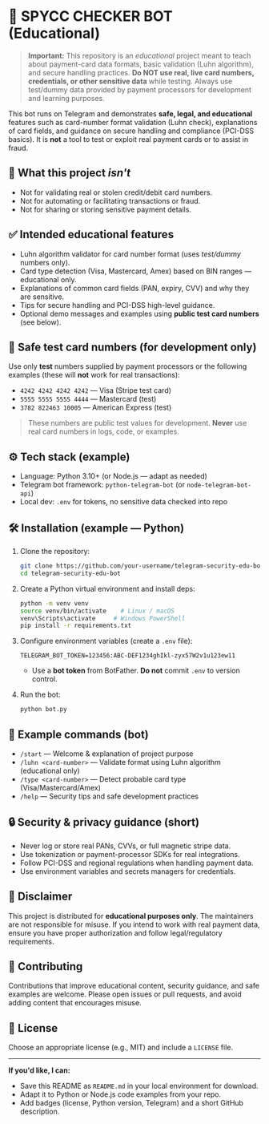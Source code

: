 # 🔐 SPYCC CHECKER BOT (Educational)

> **Important:** This repository is an *educational* project meant to teach about payment-card data formats, basic validation (Luhn algorithm), and secure handling practices. **Do NOT use real, live card numbers, credentials, or other sensitive data** while testing. Always use test/dummy data provided by payment processors for development and learning purposes.

This bot runs on Telegram and demonstrates **safe, legal, and educational** features such as card-number format validation (Luhn check), explanations of card fields, and guidance on secure handling and compliance (PCI-DSS basics). It is **not** a tool to test or exploit real payment cards or to assist in fraud.

## 🚫 What this project *isn't*
- Not for validating real or stolen credit/debit card numbers.
- Not for automating or facilitating transactions or fraud.
- Not for sharing or storing sensitive payment details.

## ✅ Intended educational features
- Luhn algorithm validator for card number format (uses *test/dummy* numbers only).  
- Card type detection (Visa, Mastercard, Amex) based on BIN ranges — educational only.  
- Explanations of common card fields (PAN, expiry, CVV) and why they are sensitive.  
- Tips for secure handling and PCI-DSS high-level guidance.  
- Optional demo messages and examples using **public test card numbers** (see below).

## 🧪 Safe test card numbers (for development only)
Use only **test** numbers supplied by payment processors or the following examples (these will **not** work for real transactions):
- `4242 4242 4242 4242` — Visa (Stripe test card)  
- `5555 5555 5555 4444` — Mastercard (test)  
- `3782 822463 10005` — American Express (test)

> These numbers are public test values for development. **Never** use real card numbers in logs, code, or examples.

## ⚙️ Tech stack (example)
- Language: Python 3.10+ (or Node.js — adapt as needed)  
- Telegram bot framework: `python-telegram-bot` (or `node-telegram-bot-api`)  
- Local dev: `.env` for tokens, no sensitive data checked into repo

## 🛠️ Installation (example — Python)
1. Clone the repository:
   ```bash
   git clone https://github.com/your-username/telegram-security-edu-bot.git
   cd telegram-security-edu-bot
   ```

2. Create a Python virtual environment and install deps:
   ```bash
   python -m venv venv
   source venv/bin/activate    # Linux / macOS
   venv\Scripts\activate     # Windows PowerShell
   pip install -r requirements.txt
   ```

3. Configure environment variables (create a `.env` file):
   ```env
   TELEGRAM_BOT_TOKEN=123456:ABC-DEF1234ghIkl-zyx57W2v1u123ew11
   ```
   - Use a **bot token** from BotFather. **Do not** commit `.env` to version control.

4. Run the bot:
   ```bash
   python bot.py
   ```

## 💬 Example commands (bot)
- `/start` — Welcome & explanation of project purpose  
- `/luhn <card-number>` — Validate format using Luhn algorithm (educational only)  
- `/type <card-number>` — Detect probable card type (Visa/Mastercard/Amex)  
- `/help` — Security tips and safe development practices

## 🔒 Security & privacy guidance (short)
- Never log or store real PANs, CVVs, or full magnetic stripe data.  
- Use tokenization or payment-processor SDKs for real integrations.  
- Follow PCI-DSS and regional regulations when handling payment data.  
- Use environment variables and secrets managers for credentials.

## 🧾 Disclaimer
This project is distributed for **educational purposes only**. The maintainers are not responsible for misuse. If you intend to work with real payment data, ensure you have proper authorization and follow legal/regulatory requirements.

## 🤝 Contributing
Contributions that improve educational content, security guidance, and safe examples are welcome. Please open issues or pull requests, and avoid adding content that encourages misuse.

## 📜 License
Choose an appropriate license (e.g., MIT) and include a `LICENSE` file.

---
**If you'd like, I can:**  
- Save this README as `README.md` in your local environment for download.  
- Adapt it to Python or Node.js code examples from your repo.  
- Add badges (license, Python version, Telegram) and a short GitHub description.


